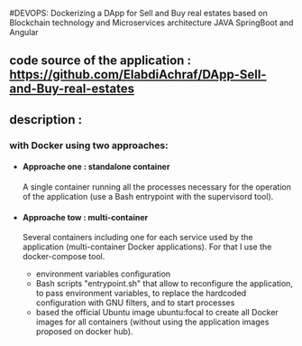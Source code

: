 #DEVOPS: Dockerizing a  DApp for Sell and Buy real estates based on Blockchain technology and Microservices architecture JAVA SpringBoot and Angular
 ## code source of the application : https://github.com/ElabdiAchraf/DApp-Sell-and-Buy-real-estates
 ## description :
 ### with Docker using two approaches:
  -   #### Approache one : standalone container
  
      A single container running all the processes necessary for the operation of the application (use a Bash entrypoint with the supervisord tool).
      
  -   #### Approache tow : multi-container 
  
      Several containers including one for each service used by the application (multi-container Docker applications). For that I use the docker-compose tool.
      - environment variables configuration
      - Bash scripts "entrypoint.sh" that allow to reconfigure the application, to pass environment variables, to replace the hardcoded configuration with GNU filters, and to start processes
      - based the official Ubuntu image ubuntu:focal to create all Docker images for all containers (without using the application images proposed on docker hub).
    
